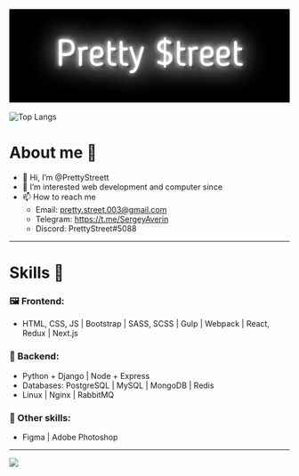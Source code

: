 <img src="https://github.com/PrettyStreett/PrettyStreett/blob/main/PrettyStreet.gif"/>

![Top Langs](https://github-readme-stats.vercel.app/api/top-langs/?username=PrettyStreett&theme=dark&hide_border=true&show_icons=true&layout=compact)

# About me 📝
- 👋 Hi, I’m @PrettyStreett
- 👀 I’m interested web development and computer since
- 📫 How to reach me 
  * Email: pretty.street.003@gmail.com
  * Telegram: https://t.me/SergeyAverin
  * Discord: PrettyStreet#5088

********* 
# Skills 💪
### 🖼️ Frontend:
* HTML, CSS, JS | Bootstrap | SASS, SCSS | Gulp | Webpack | React, Redux | Next.js
### 🔌 Backend:
  * Python + Django | Node + Express
  * Databases: PostgreSQL | MySQL | MongoDB | Redis
  * Linux | Nginx | RabbitMQ
### 💩 Other skills:
* Figma | Adobe Photoshop
  
<!---
PrettyStreett/PrettyStreett is a ✨ special ✨ repository because its `README.md` (this file) appears on your GitHub profile.
You can click the Preview link to take a look at your changes.
--->

********* 

![](https://komarev.com/ghpvc/?username=PrettyStreett)
